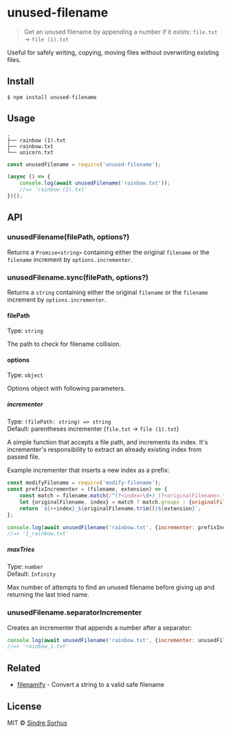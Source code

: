 # unused-filename

> Get an unused filename by appending a number if it exists: `file.txt` → `file (1).txt`

Useful for safely writing, copying, moving files without overwriting existing files.


## Install

```
$ npm install unused-filename
```


## Usage

```
.
├── rainbow (1).txt
├── rainbow.txt
└── unicorn.txt
```

```js
const unusedFilename = require('unused-filename');

(async () => {
	console.log(await unusedFilename('rainbow.txt'));
	//=> 'rainbow (2).txt'
})();
```


## API

### unusedFilename(filePath, options?)

Returns a `Promise<string>` containing either the original `filename` or the `filename` increment by `options.incrementer`.

### unusedFilename.sync(filePath, options?)

Returns a `string` containing either the original `filename` or the `filename` increment by `options.incrementer`.

#### filePath

Type: `string`

The path to check for filename collision.

#### options

Type: `object`

Options object with following parameters.

##### incrementer

Type: `(filePath: string) => string`\
Default: parentheses incrementer (`file.txt` → `file (1).txt`)

A simple function that accepts a file path, and increments its index. It's incrementer's responsibility to extract an already existing index from passed file.

Example incrementer that inserts a new index as a prefix:

```js
const modifyFilename = require('modify-filename');
const prefixIncrementer = (filename, extension) => {
	const match = filename.match(/^(?<index>\d+)_(?<originalFilename>.*)$/);
	let {originalFilename, index} = match ? match.groups : {originalFilename: filename, index: 0};
	return `${++index}_${originalFilename.trim()}${extension}`;
};

console.log(await unusedFilename('rainbow.txt', {incrementer: prefixIncrementer}));
//=> '1_rainbow.txt'
```

##### maxTries

Type: `number`\
Default: `Infinity`

Max number of attempts to find an unused filename before giving up and returning the last tried name.

### unusedFilename.separatorIncrementer

Creates an incrementer that appends a number after a separator:

```js
console.log(await unusedFilename('rainbow.txt', {incrementer: unusedFilename.separatorIncrementer('_')}));
//=> 'rainbow_1.txt'
```

## Related

- [filenamify](https://github.com/sindresorhus/filenamify) - Convert a string to a valid safe filename


## License

MIT © [Sindre Sorhus](https://sindresorhus.com)
